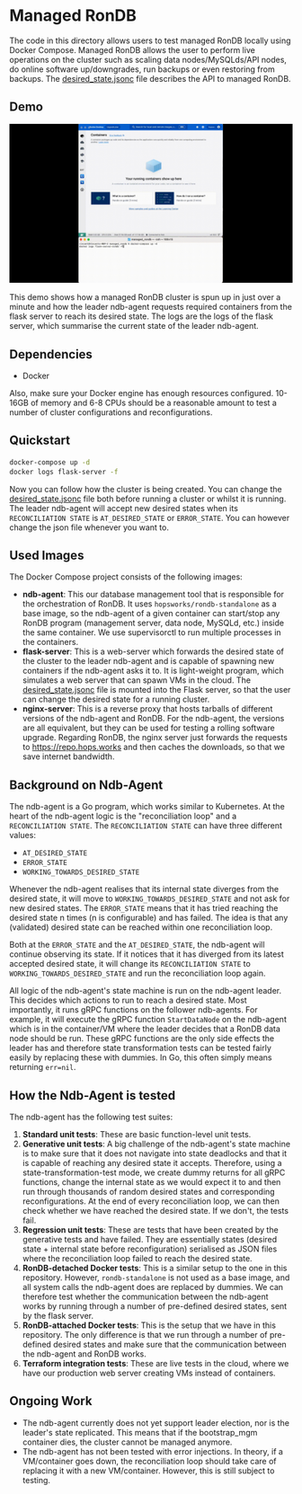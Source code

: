 # Managed RonDB

The code in this directory allows users to test managed RonDB locally using Docker Compose. Managed RonDB allows the user to perform live operations on the cluster such as scaling data nodes/MySQLds/API nodes, do online software up/downgrades, run backups or even restoring from backups. The [desired_state.jsonc](desired_state.jsonc) file describes the API to managed RonDB.

## Demo

![Demo of Managed RonDB with Docker Compose](demo.gif)

This demo shows how a managed RonDB cluster is spun up in just over a minute and how the leader ndb-agent requests required containers from the flask server to reach its desired state. The logs are the logs of the flask server, which summarise the current state of the leader ndb-agent.

## Dependencies

* Docker

Also, make sure your Docker engine has enough resources configured. 10-16GB of memory and 6-8 CPUs should be a reasonable amount to test a number of cluster configurations and reconfigurations.

## Quickstart

```bash
docker-compose up -d
docker logs flask-server -f
```

Now you can follow how the cluster is being created. You can change the [desired_state.jsonc](desired_state.jsonc) file both before running a cluster or whilst it is running. The leader ndb-agent will accept new desired states when its `RECONCILIATION STATE` is `AT_DESIRED_STATE` or `ERROR_STATE`. You can however change the json file whenever you want to.

## Used Images

The Docker Compose project consists of the following images:

* **ndb-agent**: This our database management tool that is responsible for the orchestration of RonDB. It uses `hopsworks/rondb-standalone` as a base image, so the ndb-agent of a given container can start/stop any RonDB program (management server, data node, MySQLd, etc.) inside the same container. We use supervisorctl to run multiple processes in the containers.
* **flask-server**: This is a web-server which forwards the desired state of the cluster to the leader ndb-agent and is capable of spawning new containers if the ndb-agent asks it to. It is light-weight program, which simulates a web server that can spawn VMs in the cloud. The [desired_state.jsonc](desired_state.jsonc) file is mounted into the Flask server, so that the user can change the desired state for a running cluster.
* **nginx-server**: This is a reverse proxy that hosts tarballs of different versions of the ndb-agent and RonDB. For the ndb-agent, the versions are all equivalent, but they can be used for testing a rolling software upgrade. Regarding RonDB, the nginx server just forwards the requests to https://repo.hops.works and then caches the downloads, so that we save internet bandwidth.

## Background on Ndb-Agent

The ndb-agent is a Go program, which works similar to Kubernetes. At the heart of the ndb-agent logic is the "reconciliation loop" and a `RECONCILIATION STATE`. The `RECONCILIATION STATE` can have three different values:

- `AT_DESIRED_STATE`
- `ERROR_STATE`
- `WORKING_TOWARDS_DESIRED_STATE`

Whenever the ndb-agent realises that its internal state diverges from the desired state, it will move to `WORKING_TOWARDS_DESIRED_STATE` and not ask for new desired states. The `ERROR_STATE` means that it has tried reaching the desired state n times (n is configurable) and has failed. The idea is that any (validated) desired state can be reached within one reconciliation loop.

Both at the `ERROR_STATE` and the `AT_DESIRED_STATE`, the ndb-agent will continue observing its state. If it notices that it has diverged from its latest accepted desired state, it will change its `RECONCILIATION STATE` to `WORKING_TOWARDS_DESIRED_STATE` and run the reconciliation loop again.

All logic of the ndb-agent's state machine is run on the ndb-agent leader. This decides which actions to run to reach a desired state. Most importantly, it runs gRPC functions on the follower ndb-agents. For example, it will execute the gRPC function `StartDataNode` on the ndb-agent which is in the container/VM where the leader decides that a RonDB data node should be run. These gRPC functions are the only side effects the leader has and therefore state transformation tests can be tested fairly easily by replacing these with dummies. In Go, this often simply means returning `err=nil`.

## How the Ndb-Agent is tested

The ndb-agent has the following test suites:

1. **Standard unit tests**: These are basic function-level unit tests.
2. **Generative unit tests**: A big challenge of the ndb-agent's state machine is to make sure that it does not navigate into state deadlocks and that it is capable of reaching any desired state it accepts. Therefore, using a state-transformation-test mode, we create dummy returns for all gRPC functions, change the internal state as we would expect it to and then run through thousands of random desired states and corresponding reconfigurations. At the end of every reconciliation loop, we can then check whether we have reached the desired state. If we don't, the tests fail.
3. **Regression unit tests**: These are tests that have been created by the generative tests and have failed. They are essentially states (desired state + internal state before reconfiguration) serialised as JSON files where the reconciliation loop failed to reach the desired state.
4. **RonDB-detached Docker tests**: This is a similar setup to the one in this repository. However, `rondb-standalone` is not used as a base image, and all system calls the ndb-agent does are replaced by dummies. We can therefore test whether the communication between the ndb-agent works by running through a number of pre-defined desired states, sent by the flask server.
5. **RonDB-attached Docker tests**: This is the setup that we have in this repository. The only difference is that we run through a number of pre-defined desired states and make sure that the communication between the ndb-agent and RonDB works.
6. **Terraform integration tests**: These are live tests in the cloud, where we have our production web server creating VMs instead of containers.

## Ongoing Work

- The ndb-agent currently does not yet support leader election, nor is the leader's state replicated. This means that if the bootstrap_mgm container dies, the cluster cannot be managed anymore.
- The ndb-agent has not been tested with error injections. In theory, if a VM/container goes down, the reconciliation loop should take care of replacing it with a new VM/container. However, this is still subject to testing.
